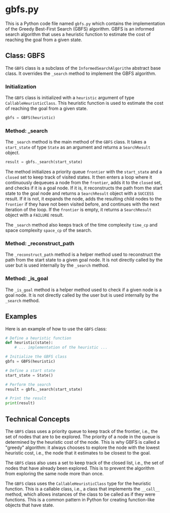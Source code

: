 # gbfs.py

This is a Python code file named `gbfs.py` which contains the implementation of the Greedy Best-First Search (GBFS) algorithm. GBFS is an informed search algorithm that uses a heuristic function to estimate the cost of reaching the goal from a given state.

## Class: GBFS

The `GBFS` class is a subclass of the `InformedSearchAlgorithm` abstract base class. It overrides the `_search` method to implement the GBFS algorithm.

### Initialization

The `GBFS` class is initialized with a `heuristic` argument of type `CallableHeuristicClass`. This heuristic function is used to estimate the cost of reaching the goal from a given state.

```python
gbfs = GBFS(heuristic)
```

### Method: _search

The `_search` method is the main method of the `GBFS` class. It takes a `start_state` of type `State` as an argument and returns a `SearchResult` object.

```python
result = gbfs._search(start_state)
```

The method initializes a priority queue `frontier` with the `start_state` and a `closed` set to keep track of visited states. It then enters a loop where it continuously dequeues a node from the `frontier`, adds it to the `closed` set, and checks if it is a goal node. If it is, it reconstructs the path from the start state to the goal node and returns a `SearchResult` object with a `SUCCESS` result. If it is not, it expands the node, adds the resulting child nodes to the `frontier` if they have not been visited before, and continues with the next iteration of the loop. If the `frontier` is empty, it returns a `SearchResult` object with a `FAILURE` result.

The `_search` method also keeps track of the time complexity `time_cp` and space complexity `space_cp` of the search.

### Method: _reconstruct_path

The `_reconstruct_path` method is a helper method used to reconstruct the path from the start state to a given goal node. It is not directly called by the user but is used internally by the `_search` method.

### Method: _is_goal

The `_is_goal` method is a helper method used to check if a given node is a goal node. It is not directly called by the user but is used internally by the `_search` method.

## Examples

Here is an example of how to use the `GBFS` class:

```python
# Define a heuristic function
def heuristic(state):
    # ... implementation of the heuristic ...

# Initialize the GBFS class
gbfs = GBFS(heuristic)

# Define a start state
start_state = State()

# Perform the search
result = gbfs._search(start_state)

# Print the result
print(result)
```

## Technical Concepts

The `GBFS` class uses a priority queue to keep track of the frontier, i.e., the set of nodes that are to be explored. The priority of a node in the queue is determined by the heuristic cost of the node. This is why GBFS is called a "greedy" algorithm: it always chooses to explore the node with the lowest heuristic cost, i.e., the node that it estimates to be closest to the goal.

The `GBFS` class also uses a set to keep track of the closed list, i.e., the set of nodes that have already been explored. This is to prevent the algorithm from exploring the same node more than once.

The `GBFS` class uses the `CallableHeuristicClass` type for the heuristic function. This is a callable class, i.e., a class that implements the `__call__` method, which allows instances of the class to be called as if they were functions. This is a common pattern in Python for creating function-like objects that have state.